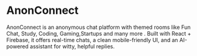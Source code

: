 # AnonConnect
AnonConnect is an anonymous chat platform with themed rooms like Fun Chat, Study, Coding, Gaming,Startups and many more . Built with React + Firebase, it offers real-time chats, a clean mobile-friendly UI, and an AI-powered assistant for witty, helpful replies.
